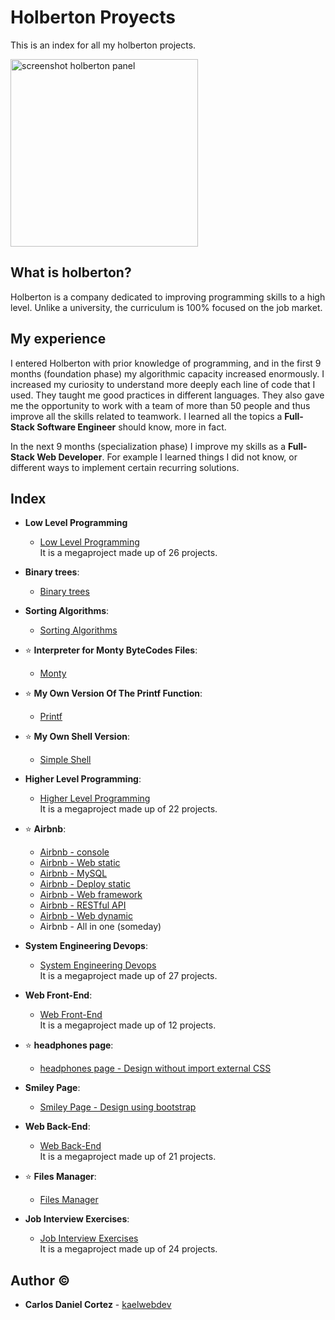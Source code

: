 # Holberton Proyects
This is an index for all my holberton projects.

<img src="https://drive.google.com/uc?export=view&id=1KoHZGyKfgG8hAjWPm218VLemN7H03Fq3" alt="screenshot holberton panel" width="300"/>

## What is holberton?

Holberton is a company dedicated to improving programming skills to a high level. Unlike a university, the curriculum is 100% focused on the job market.

## My experience
I entered Holberton with prior knowledge of programming, and in the first 9 months (foundation phase) my algorithmic capacity increased enormously. I increased my curiosity to understand more deeply each line of code that I used. They taught me good practices in different languages. They also gave me the opportunity to work with a team of more than 50 people and thus improve all the skills related to teamwork. I learned all the topics a **Full-Stack Software Engineer** should know, more in fact.

In the next 9 months (specialization phase) I improve my skills as a **Full-Stack Web Developer**. For example I learned things I did not know, or different ways to implement certain recurring solutions.

## Index

* **Low Level Programming**
  * [Low Level Programming](https://github.com/kaelwebdev/holbertonschool-low_level_programming)  
  It is a megaproject made up of 26 projects.  
  
* **Binary trees**:
  * [Binary trees](https://github.com/kaelwebdev/binary_trees)
  
* **Sorting Algorithms**:
  * [Sorting Algorithms](https://github.com/leocjj/sorting_algorithms)
  
* :star: **Interpreter for Monty ByteCodes Files**:
  * [Monty](https://github.com/kaelwebdev/monty)
  
* :star: **My Own Version Of The Printf Function**:
  * [Printf](https://github.com/kaelwebdev/printf)
  
* :star: **My Own Shell Version**:
  * [Simple Shell](https://github.com/felipesv/simple_shell)
  
* **Higher Level Programming**:
  * [Higher Level Programming](https://github.com/kaelwebdev/holbertonschool-higher_level_programming)  
  It is a megaproject made up of 22 projects.
  
* :star: **Airbnb**: 
  * [Airbnb - console](https://github.com/kaelwebdev/AirBnB_clone)
  * [Airbnb - Web static](https://github.com/kaelwebdev/AirBnB_clone_v2/tree/master/web_static)
  * [Airbnb - MySQL](https://github.com/kaelwebdev/AirBnB_clone_v2)
  * [Airbnb - Deploy static](https://github.com/kaelwebdev/AirBnB_clone_v2)
  * [Airbnb - Web framework](https://github.com/kaelwebdev/AirBnB_clone_v2/tree/master/web_flask)
  * [Airbnb - RESTful API](https://github.com/kaelwebdev/AirBnB_clone_v3)
  * [Airbnb - Web dynamic](https://github.com/kaelwebdev/https://github.com/kaelwebdev/AirBnB_clone_v4)
  * Airbnb - All in one (someday)
  
* **System Engineering Devops**:
  * [System Engineering Devops](https://github.com/kaelwebdev/holberton-system_engineering-devops)  
  It is a megaproject made up of 27 projects.
  
* **Web Front-End**:
  * [Web Front-End](https://github.com/kaelwebdev/holbertonschool-web_front_end)  
  It is a megaproject made up of 12 projects.
  
* :star: **headphones page**:
  * [headphones page - Design without import external CSS](https://github.com/kaelwebdev/holberton-headphones)
  
* **Smiley Page**:
  * [Smiley Page - Design using bootstrap](https://github.com/kaelwebdev/holberton-smiling-school)
  
* **Web Back-End**:
  * [Web Back-End](https://github.com/kaelwebdev/holbertonschool-web_back_end)  
  It is a megaproject made up of 21 projects.
  
* :star: **Files Manager**:
  * [Files Manager](https://github.com/kaelwebdev/holbertonschool-files_manager)
  
* **Job Interview Exercises**:
  * [Job Interview Exercises](https://github.com/kaelwebdev/holbertonschool-interview)  
  It is a megaproject made up of 24 projects.


## Author :copyright:
* **Carlos Daniel Cortez** - [kaelwebdev](https://github.com/kaelwebdev)
